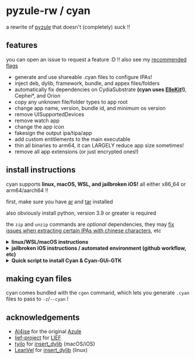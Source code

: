 # pyzule-rw / cyan

a rewrite of [pyzule](https://github.com/asdfzxcvbn/pyzule) that doesn't (completely) suck !!

## features

you can open an issue to request a feature :D !! also see my [recommended flags](https://github.com/asdfzxcvbn/pyzule-rw/wiki/recommended-flags)

- generate and use shareable .cyan files to configure IPAs!
- inject deb, dylib, framework, bundle, and appex files/folders
- automatically fix dependencies on CydiaSubstrate **(cyan uses [ElleKit](https://github.com/evelyneee/ellekit/)!)**, Cephei*, and Orion
- copy any unknown file/folder types to app root
- change app name, version, bundle id, and minimum os version
- remove UISupportedDevices
- remove watch app
- change the app icon
- fakesign the output ipa/tipa/app
- add custom entitlements to the main executable
- thin all binaries to arm64, it can LARGELY reduce app size sometimes!
- remove all app extensions (or just encrypted ones!)

## install instructions

cyan supports **linux, macOS, WSL, and jailbroken iOS!** all either x86_64 or arm64/aarch64 !!

first, make sure you have [ar](https://command-not-found.com/ar) and [tar](https://command-not-found.com/tar) installed

also obviously install python, version 3.9 or greater is required

the `zip` and `unzip` commands are *optional* dependencies, they may [fix issues when extracting certain IPAs with chinese characters](https://github.com/asdfzxcvbn/pyzule-rw/wiki/file-does-not-exist-(executable)-%3F), etc

<details>
<summary><b>linux/WSL/macOS instructions</b></summary>
<br/>
<ol>
  <li>install <a href="https://github.com/pypa/pipx?tab=readme-ov-file#install-pipx">pipx</a></li>
  <li>install OR update cyan: <code>pipx install --force https://github.com/asdfzxcvbn/pyzule-rw/archive/main.zip</code></li>
  <li><b>if you want to inject dylibs ON AARCH64 LINUX</b>: <code>pipx inject cyan lief</code></li>
  <li><b>if you want to change app icons (iOS NOT supported)</b>: <code>pipx inject cyan Pillow</code></li>
</ol>
</details>

<details>
<summary><b>jailbroken iOS instructions / automated environment (github workflow, etc)</b></summary>
<br/>
<ol>
  <li>install OR update cyan: <code>pip install --force-reinstall https://github.com/asdfzxcvbn/pyzule-rw/archive/main.zip</code></li>
</ol>
</details>

<details>
<summary><b>Quick script to install Cyan & Cyan-GUi-GTK</b></summary>
<br/>
<ol>
  <li> This will install and will help you find the missing dependencies, yet; make sure you have: <code>curl gcc pipx pkg-config gtk+-3.0</code></li>
  <li> Then at last run this script (you can review it if you wish) and sit back 
    
    curl -sL https://raw.githubusercontent.com/TamirRothschild/pyzule-rw-GTK/refs/heads/main/cyan/GTK/install-cyan-full-on-gui.sh | bash
  <a>Remmber!! DONT RUN A SCRIPT BEFORE YOU HAVE READ IT AND YOU TRUST IT TO DO NO HARM</a>
</ol>
</details>


## making cyan files

cyan comes bundled with the `cgen` command, which lets you generate `.cyan` files to pass to `-z`/`--cyan` !

## acknowledgements

- [Al4ise](https://github.com/Al4ise) for the original [Azule](https://github.com/Al4ise/Azule)
- [lief-project](https://github.com/lief-project) for [LIEF](https://github.com/lief-project/LIEF)
- [tyilo](https://github.com/tyilo) for [insert_dylib](https://github.com/tyilo/insert_dylib/) (macOS/iOS)
- [LeanVel](https://github.com/LeanVel) for [insert_dylib](https://github.com/LeanVel/insert_dylib) (linux)

